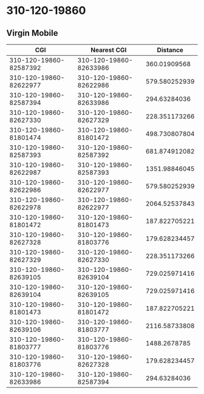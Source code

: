 # 310-120-19860
## Virgin Mobile


| CGI | Nearest CGI | Distance |
|-----|-------------|----------|
| 310-120-19860-82587392 | 310-120-19860-82633986 | 360.01909568 |
| 310-120-19860-82622977 | 310-120-19860-82622986 | 579.580252939 |
| 310-120-19860-82587394 | 310-120-19860-82633986 | 294.63284036 |
| 310-120-19860-82627330 | 310-120-19860-82627329 | 228.351173266 |
| 310-120-19860-81801474 | 310-120-19860-81801472 | 498.730807804 |
| 310-120-19860-82587393 | 310-120-19860-82587392 | 681.874912082 |
| 310-120-19860-82622987 | 310-120-19860-82587393 | 1351.98846045 |
| 310-120-19860-82622986 | 310-120-19860-82622977 | 579.580252939 |
| 310-120-19860-82622978 | 310-120-19860-82622977 | 2064.52537843 |
| 310-120-19860-81801472 | 310-120-19860-81801473 | 187.822705221 |
| 310-120-19860-82627328 | 310-120-19860-81803776 | 179.628234457 |
| 310-120-19860-82627329 | 310-120-19860-82627330 | 228.351173266 |
| 310-120-19860-82639105 | 310-120-19860-82639104 | 729.025971416 |
| 310-120-19860-82639104 | 310-120-19860-82639105 | 729.025971416 |
| 310-120-19860-81801473 | 310-120-19860-81801472 | 187.822705221 |
| 310-120-19860-82639106 | 310-120-19860-81803777 | 2116.58733808 |
| 310-120-19860-81803777 | 310-120-19860-81803776 | 1488.2678785 |
| 310-120-19860-81803776 | 310-120-19860-82627328 | 179.628234457 |
| 310-120-19860-82633986 | 310-120-19860-82587394 | 294.63284036 |

